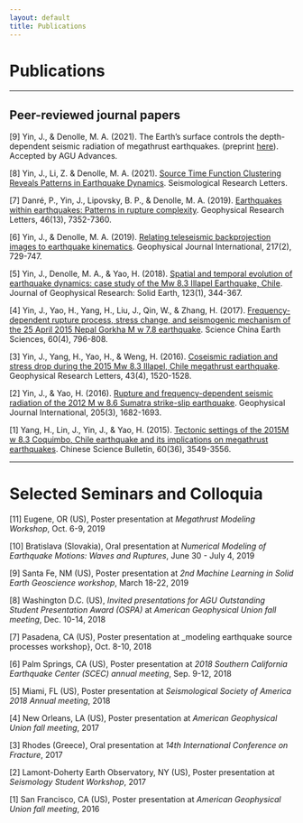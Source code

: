 ```yaml
---
layout: default
title: Publications
---
```


# Publications
----

<h2> Peer-reviewed journal papers </h2>

[9] Yin, J., & Denolle, M. A. (2021). The Earth’s surface controls the depth-dependent seismic radiation of megathrust earthquakes. (preprint [here](https://www.essoar.org/doi/10.1002/essoar.10506212.3)). Accepted by AGU Advances.

[8] Yin, J., Li, Z. & Denolle, M. A. (2021). [Source Time Function Clustering Reveals Patterns in Earthquake Dynamics](https://pubs.geoscienceworld.org/ssa/srl/article/doi/10.1785/0220200403/595796/Source-Time-Function-Clustering-Reveals-Patterns). Seismological Research Letters.

[7] Danré, P., Yin, J., Lipovsky, B. P., & Denolle, M. A. (2019). [Earthquakes within earthquakes: Patterns in rupture complexity](https://agupubs.onlinelibrary.wiley.com/doi/abs/10.1029/2019GL083093). Geophysical Research Letters, 46(13), 7352-7360.

[6] Yin, J., & Denolle, M. A. (2019). [Relating teleseismic backprojection images to earthquake kinematics](https://academic.oup.com/gji/article-abstract/217/2/729/5301380). Geophysical Journal International, 217(2), 729-747.

[5] Yin, J., Denolle, M. A., & Yao, H. (2018). [Spatial and temporal evolution of earthquake dynamics: case study of the Mw 8.3 Illapel Earthquake, Chile](https://agupubs.onlinelibrary.wiley.com/doi/abs/10.1002/2017JB014265). Journal of Geophysical Research: Solid Earth, 123(1), 344-367.

[4] Yin, J., Yao, H., Yang, H., Liu, J., Qin, W., & Zhang, H. (2017). [Frequency-dependent rupture process, stress change, and seismogenic mechanism of the 25 April 2015 Nepal Gorkha M w 7.8 earthquake](http://engine.scichina.com/publisher/scp/journal/SCES/doi/10.1007/s11430-016-9006-0?slug=abstract). Science China Earth Sciences, 60(4), 796-808.

[3] Yin, J., Yang, H., Yao, H., & Weng, H. (2016). [Coseismic radiation and stress drop during the 2015 Mw 8.3 Illapel, Chile megathrust earthquake](http://onlinelibrary.wiley.com/doi/10.1002/2015GL067381/abstract). Geophysical Research Letters, 43(4), 1520-1528.

[2] Yin, J., & Yao, H. (2016). [Rupture and frequency-dependent seismic radiation of the 2012 M w 8.6 Sumatra strike-slip earthquake](https://academic.oup.com/gji/article/205/3/1682/656054/Rupture-and-frequency-dependent-seismic-radiation). Geophysical Journal International, 205(3), 1682-1693.

[1] Yang, H., Lin, J., Yin, J., & Yao, H. (2015). [Tectonic settings of the 2015M w 8.3 Coquimbo, Chile earthquake and its implications on megathrust earthquakes](http://engine.scichina.com/publisher/scp/journal/CSB/60/36/10.1360/N972015-01110?slug=abstract). Chinese Science Bulletin, 60(36), 3549-3556.


----
# Selected Seminars and Colloquia

[11] Eugene, OR (US), Poster presentation at _Megathrust Modeling Workshop_, Oct. 6-9, 2019

[10] Bratislava (Slovakia), Oral presentation at _Numerical Modeling of Earthquake Motions: Waves and Ruptures_, June 30 - July 4, 2019

[9] Santa Fe, NM (US), Poster presentation at _2nd Machine Learning in Solid Earth Geoscience workshop_, March 18-22, 2019

[8] Washington D.C. (US), *Invited presentations for AGU Outstanding Student Presentation Award (OSPA)* at _American Geophysical Union fall meeting_, Dec. 10-14, 2018

[7] Pasadena, CA (US), Poster presentation at _modeling earthquake source processes workshop}, Oct. 8-10, 2018

[6] Palm Springs, CA (US), Poster presentation at _2018 Southern California Earthquake Center (SCEC) annual meeting_, Sep. 9-12, 2018

[5] Miami, FL (US), Poster presentation at _Seismological Society of America 2018 Annual meeting_, 2018

[4] New Orleans, LA (US), Poster presentation at _American Geophysical Union fall meeting_, 2017

[3] Rhodes (Greece), Oral presentation at _14th International Conference on Fracture_, 2017

[2] Lamont-Doherty Earth Observatory, NY (US), Poster presentation at _Seismology Student Workshop_, 2017

[1] San Francisco, CA (US), Poster presentation at _American Geophysical Union fall meeting_, 2016
